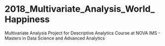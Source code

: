 # 2018_Multivariate_Analysis_World_Happiness
Multivariate Analysis Project for Descriptive Analytics Course at NOVA IMS - Masters in Data Science and Advanced Analytics
